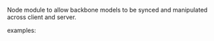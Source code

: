 Node module to allow backbone models to be synced and manipulated across client and server.

examples:
